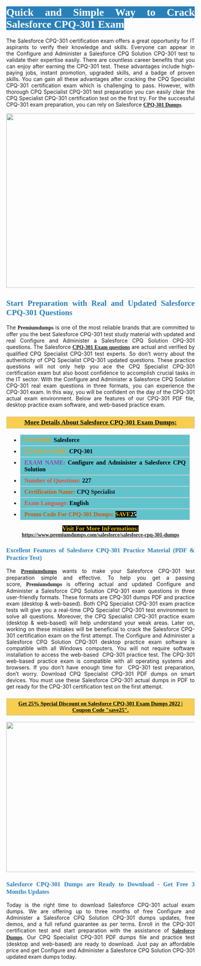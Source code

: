 <h1 style="text-align: justify;"><span style="color:#ffffff;"><span style="font-family:Georgia,serif;"><strong><span style="background-color:#2980b9;">Quick and Simple Way to Crack Salesforce CPQ-301 Exam</span></strong></span></span></h1>

<p style="text-align: justify;">The Salesforce CPQ-301 certification exam offers a great opportunity for IT aspirants to verify their knowledge and skills. Everyone can appear in the Configure and Administer a Salesforce CPQ Solution CPQ-301 test to validate their expertise easily. There are countless career benefits that you can enjoy after earning the CPQ-301 test. These advantages include high-paying jobs, instant promotion, upgraded skills, and a badge of proven skills. You can gain all these advantages after cracking the CPQ Specialist CPQ-301 certification exam which is challenging to pass. However, with thorough CPQ Specialist CPQ-301 test preparation you can easily clear the CPQ Specialist CPQ-301 certification test on the first try. For the successful CPQ-301 exam preparation, you can rely on Salesforce <span style="font-family:Georgia,serif;"><strong><a href="https://www.premiumdumps.com/salesforce/salesforce-cpq-301-dumps">CPQ-301 Dumps</a></strong></span>.</p>

<p style="text-align: center;"><a href="https://www.premiumdumps.com/salesforce/salesforce-cpq-301-dumps"><img alt="" src="https://i.imgur.com/KJGzbJ2.jpeg" style="width: 700px; height: 465px;" /></a></p>

<h2 style="text-align: justify;"><span style="color:#2980b9;"><span style="font-family:Georgia,serif;"><strong>Start Preparation with Real and Updated Salesforce CPQ-301 Questions</strong></span></span></h2>

<p style="text-align: justify;">The <span style="font-size:14px;"><span style="font-family:Georgia,serif;"><strong>Premiumdumps</strong></span></span> is one of the most reliable brands that are committed to offer you the best Salesforce CPQ-301 test study material with updated and real Configure and Administer a Salesforce CPQ Solution CPQ-301 questions. The Salesforce <span style="font-family:Georgia,serif;"><strong><a href="https://www.premiumdumps.com/salesforce/salesforce-cpq-301-dumps">CPQ-301 Exam questions</a></strong></span> are actual and verified by qualified CPQ Specialist CPQ-301 test experts. So don’t worry about the authenticity of CPQ Specialist CPQ-301 updated questions. These practice questions will not only help you ace the CPQ Specialist CPQ-301 certification exam but also boost confidence to accomplish crucial tasks in the IT sector. With the Configure and Administer a Salesforce CPQ Solution CPQ-301 real exam questions in three formats, you can experience the CPQ-301 exam. In this way, you will be confident on the day of the CPQ-301 actual exam environment. Below are features of our CPQ-301 PDF file, desktop practice exam software, and web-based practice exam.</p>

<h3 style="background: #f7ce50; border: 1px solid rgb(204, 204, 204); padding: 5px 10px; text-align: center;"><span style="font-family:Georgia,serif;"><u><u><span style="color:#000000;"><span style="font-size:11pt"><span style="line-height:normal"><b><span style="font-size:13.0pt"><span cambria="">More Details About Salesforce CPQ-301 Exam Dumps:</span></span></b></span></span></span></u></u></span></h3>

<ul>
	<li style="margin:0cm 10pt">
	<div style="background:#61c4cd; border: 1px solid rgb(204, 204, 204); padding: 5px 10px; text-align: justify;"><span style="font-family:Georgia,serif;"><span style="font-size:11pt"><span style="line-height:normal"><b><span style="font-size:12.0pt"><span new="" roman="" times=""><span style="color:#f39c12;">VENDOR:</span> <span style="color:#000000;">Salesforce</span></span></span></b></span></span></span></div>
	</li>
	<li style="margin:0cm 10pt">
	<div style="background: #61c4cd; border: 1px solid rgb(204, 204, 204); padding: 5px 10px; text-align: justify;"><span style="font-family:Georgia,serif;"><span style="font-size:11pt"><span style="line-height:normal"><b><span style="font-size:12.0pt"><span new="" roman="" times=""><span style="color:#f39c12;">EXAM CCODE:</span> <span style="color:#000000;">CPQ-301</span></span></span></b></span></span></span></div>
	</li>
	<li style="margin:0cm 10pt">
	<div style="background: #61c4cd; border: 1px solid rgb(204, 204, 204); padding: 5px 10px; text-align: justify;"><span style="font-family:Georgia,serif;"><span style="font-size:11pt"><span style="line-height:normal"><b><span style="font-size:12.0pt"><span new="" roman="" times=""><span style="color:#8e44ad;">EXAM NAME:</span> <span style="color:#000000;">Configure and Administer a Salesforce CPQ Solution</span></span></span></b></span></span></span></div>
	</li>
	<li style="margin:0cm 10pt">
	<div style="background: #61c4cd; border: 1px solid rgb(204, 204, 204); padding: 5px 10px;"><span style="font-family:Georgia,serif;"><span style="font-size:11pt"><span style="line-height:normal"><b><span style="font-size:12.0pt"><span new="" roman="" times=""><span style="color:#e74c3c;">Number of Questions:</span><span style="color:#000000;"><span style="color:#f1c40f;"> </span>227</span></span></span></b></span></span></span></div>
	</li>
	<li style="margin:0cm 10pt">
	<div style="background: #61c4cd; border: 1px solid rgb(204, 204, 204); padding: 5px 10px; text-align: justify;"><span style="font-family:Georgia,serif;"><span style="font-size:11pt"><span style="line-height:normal"><b><span style="font-size:12.0pt"><span new="" roman="" times=""><span style="color:#d35400;">Certification Name:</span> CPQ Specialist</span></span></b></span></span></span></div>
	</li>
	<li style="margin:0cm 10pt">
	<div style="background: #61c4cd; border: 1px solid rgb(204, 204, 204); padding: 5px 10px; text-align: justify;"><span style="font-family:Georgia,serif;"><span style="font-size:11pt"><span style="line-height:normal"><b><span style="font-size:12.0pt"><span new="" roman="" times=""><span style="color:#e74c3c;">Exam Language:</span> <span style="color:#000000;">English</span></span></span></b></span></span></span></div>
	</li>
	<li style="margin:0cm 10pt">
	<div style="background: #61c4cd; border: 1px solid rgb(204, 204, 204); padding: 5px 10px;"><span style="font-family:Georgia,serif;"><span style="font-size:11pt"><span style="line-height:normal"><b><span style="font-size:12.0pt"><span new="" roman="" times=""><span style="color:#d35400;">Promo Code For CPQ-301 Dumps:</span><span style="color:#f1c40f;"> <span style="background-color:#000000;">SAVE</span></span><span style="color:#ffffff;"><span style="background-color:#000000;">25</span></span></span></span></b></span></span></span></div>
	</li>
</ul>

<p style="text-align: center;"><span style="font-family:Georgia,serif;"><strong><span style="font-size:16px;"><span style="color:#f1c40f;"><span style="background-color:#000000;">Visit For More InFormations:</span></span></span> <a href="https://www.premiumdumps.com/salesforce/salesforce-cpq-301-dumps">https://www.premiumdumps.com/salesforce/salesforce-cpq-301-dumps</a></strong></span></p>

<h3 style="text-align: justify;"><span style="color:#2980b9;"><span style="font-family:Georgia,serif;"><strong><strong><strong>Excellent Features of Salesforce CPQ-301 Practice Material (PDF & Practice Test)</strong></strong></strong></span></span></h3>

<p style="text-align: justify;">The <a href="https://www.premiumdumps.com/"><span style="font-size:14px;"><span style="font-family:Georgia,serif;"><strong>Premiumdumps</strong></span></span></a> wants to make your Salesforce CPQ-301 test preparation simple and effective. To help you get a passing score, <span style="font-size:14px;"><span style="font-family:Georgia,serif;"><strong>Premiumdumps </strong></span></span>is offering actual and updated Configure and Administer a Salesforce CPQ Solution CPQ-301 exam questions in three user-friendly formats. These formats are CPQ-301 dumps PDF and practice exam (desktop & web-based). Both CPQ Specialist CPQ-301 exam practice tests will give you a real-time CPQ Specialist CPQ-301 test environment to solve all questions. Moreover, the CPQ Specialist CPQ-301 practice exam (desktop & web-based) will help understand your weak areas. Later on, working on these mistakes will be beneficial to crack the Salesforce CPQ-301 certification exam on the first attempt. The Configure and Administer a Salesforce CPQ Solution CPQ-301 desktop practice exam software is compatible with all Windows computers. You will not require software installation to access the web-based  CPQ-301 practice test. The CPQ-301 web-based practice exam is compatible with all operating systems and browsers. If you don’t have enough time for  CPQ-301 test preparation, don’t worry. Download CPQ Specialist CPQ-301 PDF dumps on smart devices. You must use these Salesforce CPQ-301 actual dumps in PDF to get ready for the CPQ-301 certification test on the first attempt.</p>

<h3 style="background: rgb(247, 206, 80); border: 1px solid rgb(204, 204, 204); padding: 5px 10px; text-align: center;"><span style="font-family:Georgia,serif;"><u><span style="color:#000000;"><span style="font-size:11pt;"><span style="line-height:normal;"><b><span cambria="">Get 25% Special Discount on Salesforce CPQ-301 Exam Dumps 2022 | Coupon Code "save25".</span></b></span></span></span></u></span></h3>

<p style="text-align: center;"><strong><strong><a href="https://www.premiumdumps.com/salesforce/salesforce-cpq-301-dumps"><img alt="" src="https://i.imgur.com/lUqvVrJ.png" style="width: 700px; height: 400px;" /></a></strong></strong></p>

<h3 style="text-align: justify;"><strong><span style="color:#2980b9;"><span style="font-family:Georgia,serif;"><strong><strong><strong>Salesforce CPQ-301 Dumps are Ready to Download - Get Free 3 Months Updates</strong></strong></strong></span></span></strong></h3>

<p style="text-align: justify;">Today is the right time to download Salesforce CPQ-301 actual exam dumps. We are offering up to three months of free Configure and Administer a Salesforce CPQ Solution CPQ-301 dumps updates, free demos, and a full refund guarantee as per terms. Enroll in the CPQ-301 certification test and start preparation with the assistance of <span style="font-family:Georgia,serif;"><strong><a href="https://www.premiumdumps.com/salesforce-exam-dumps">Salesforce Dumps</a></strong></span>. Our CPQ Specialist CPQ-301 PDF dumps file and practice test (desktop and web-based) are ready to download. Just pay an affordable price and get Configure and Administer a Salesforce CPQ Solution CPQ-301 updated exam dumps today.</p>
